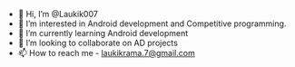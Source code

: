 - 👋 Hi, I’m @Laukik007
- 👀 I’m interested in Android development and Competitive programming.
- 🌱 I’m currently learning Android development
- 💞️ I’m looking to collaborate on AD projects
- 📫 How to reach me - laukikrama.7@gmail.com

<!---
Laukik007/Laukik007 is a ✨ special ✨ repository because its `README.md` (this file) appears on your GitHub profile.
You can click the Preview link to take a look at your changes.
--->

